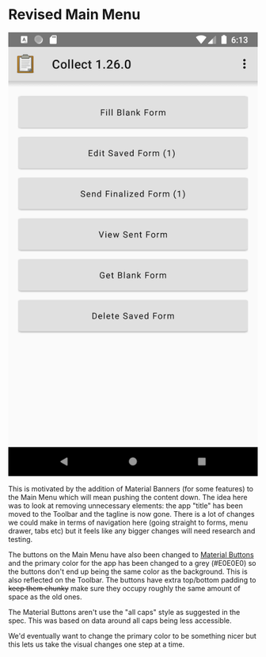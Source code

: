 # Revised Main Menu

![New Main Menu layout](mockup.png)

This is motivated by the addition of Material Banners (for some features) to the Main Menu which will mean pushing the content down. The idea here was to look at removing unnecessary elements: the app "title" has been moved to the Toolbar and the tagline is now gone. There is a lot of changes we could make in terms of navigation here (going straight to forms, menu drawer, tabs etc) but it feels like any bigger changes will need research and testing.

The buttons on the Main Menu have also been changed to [Material Buttons](https://material.io/components/buttons/) and the primary color for the app has been changed to a grey (#E0E0E0) so the buttons don't end up being the same color as the background. This is also reflected on the Toolbar. The buttons have extra top/bottom padding to ~~keep them chunky~~ make sure they occupy roughly the same amount of space as the old ones.

The Material Buttons aren't use the "all caps" style as suggested in the spec. This was based on data around all caps being less accessible.

We'd eventually want to change the primary color to be something nicer but this lets us take the visual changes one step at a time.
